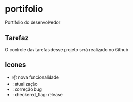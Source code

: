# portifolio

Portifolio do desenvolvedor

## Tarefaz

O controle das tarefas desse projeto será realizado no Github

## Ícones

 - :package: nova funcionalidade 
 - : atualização
 - : correção bug
 - : checkered_flag: release